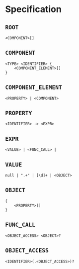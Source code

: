 # Specification

## `ROOT`
```
<COMPONENT>[]
```

## `COMPONENT`
```
<TYPE> <IDENTIFIER> {
    <COMPONENT_ELEMENT>[]
}
```

## `COMPONENT_ELEMENT`
```
<PROPERTY> | <COMPONENT>
```

## `PROPERTY`
```
<IDENTIFIER> -> <EXPR>
```

## `EXPR`
```
<VALUE> | <FUNC_CALL> | 
```

## `VALUE`
```
null | ".+" | [\d]+ | <OBJECT>
```

## `OBJECT`
```
{
    <PROPERTY>[]
}
```

## `FUNC_CALL`
```
<OBJECT_ACCESS> <OBJECT>?
```

## `OBJECT_ACCESS`
```
<IDENTIFIER>(.<OBJECT_ACCESS>)?
```